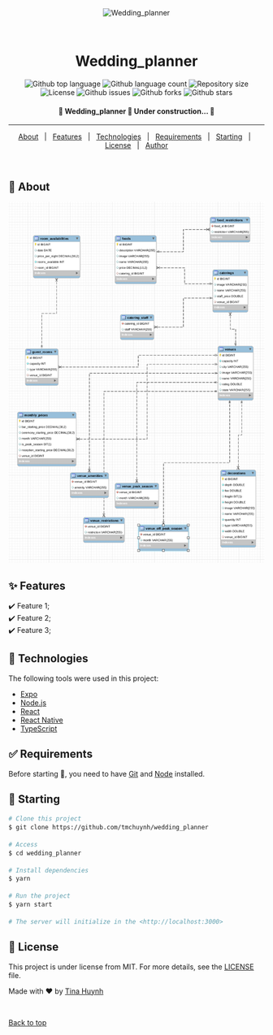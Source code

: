 <div align="center" id="top"> 
  <img src="./.github/app.gif" alt="Wedding_planner" />

  &#xa0;

  <!-- <a href="https://wedding_planner.netlify.app">Demo</a> -->
</div>

<h1 align="center">Wedding_planner</h1>

<p align="center">
  <img alt="Github top language" src="https://img.shields.io/github/languages/top/tmchuynh/wedding_planner?color=56BEB8">

  <img alt="Github language count" src="https://img.shields.io/github/languages/count/tmchuynh/wedding_planner?color=56BEB8">

  <img alt="Repository size" src="https://img.shields.io/github/repo-size/tmchuynh/wedding_planner?color=56BEB8">

  <img alt="License" src="https://img.shields.io/github/license/tmchuynh/wedding_planner?color=56BEB8">

  <img alt="Github issues" src="https://img.shields.io/github/issues/tmchuynh/wedding_planner?color=56BEB8" />

  <img alt="Github forks" src="https://img.shields.io/github/forks/tmchuynh/wedding_planner?color=56BEB8" />

  <img alt="Github stars" src="https://img.shields.io/github/stars/tmchuynh/wedding_planner?color=56BEB8" />
</p>

<!-- Status -->

<h4 align="center"> 
	🚧  Wedding_planner 🚀 Under construction...  🚧
</h4> 

<hr>

<p align="center">
  <a href="#dart-about">About</a> &#xa0; | &#xa0; 
  <a href="#sparkles-features">Features</a> &#xa0; | &#xa0;
  <a href="#rocket-technologies">Technologies</a> &#xa0; | &#xa0;
  <a href="#white_check_mark-requirements">Requirements</a> &#xa0; | &#xa0;
  <a href="#checkered_flag-starting">Starting</a> &#xa0; | &#xa0;
  <a href="#memo-license">License</a> &#xa0; | &#xa0;
  <a href="https://github.com/tmchuynh" target="_blank">Author</a>
</p>

<br>

## :dart: About ##

![erd model](src/main/resources/static/images/erd.png)

## :sparkles: Features ##

:heavy_check_mark: Feature 1;\
:heavy_check_mark: Feature 2;\
:heavy_check_mark: Feature 3;

## :rocket: Technologies ##

The following tools were used in this project:

- [Expo](https://expo.io/)
- [Node.js](https://nodejs.org/en/)
- [React](https://pt-br.reactjs.org/)
- [React Native](https://reactnative.dev/)
- [TypeScript](https://www.typescriptlang.org/)

## :white_check_mark: Requirements ##

Before starting :checkered_flag:, you need to have [Git](https://git-scm.com) and [Node](https://nodejs.org/en/) installed.

## :checkered_flag: Starting ##

```bash
# Clone this project
$ git clone https://github.com/tmchuynh/wedding_planner

# Access
$ cd wedding_planner

# Install dependencies
$ yarn

# Run the project
$ yarn start

# The server will initialize in the <http://localhost:3000>
```

## :memo: License ##

This project is under license from MIT. For more details, see the [LICENSE](LICENSE.md) file.


Made with :heart: by <a href="https://github.com/tmchuynh" target="_blank">Tina Huynh</a>

&#xa0;

<a href="#top">Back to top</a>
